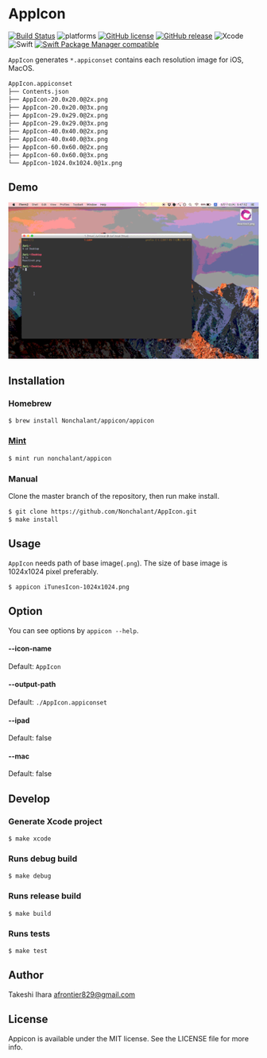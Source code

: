 # AppIcon

[![Build Status](https://travis-ci.org/Nonchalant/AppIcon.svg?branch=master)](https://travis-ci.org/Nonchalant/AppIcon)
![platforms](https://img.shields.io/badge/platforms-iOS-333333.svg)
[![GitHub license](https://img.shields.io/badge/license-MIT-lightgrey.svg)](https://raw.githubusercontent.com/Nonchalant/AppIcon/master/LICENSE.md)
[![GitHub release](https://img.shields.io/github/release/Nonchalant/AppIcon.svg)](https://github.com/Nonchalant/AppIcon/releases)
![Xcode](https://img.shields.io/badge/Xcode-10.1-brightgreen.svg)
![Swift](https://img.shields.io/badge/Swift-4.2-brightgreen.svg)
[![Swift Package Manager compatible](https://img.shields.io/badge/Swift%20Package%20Manager-compatible-brightgreen.svg)](https://github.com/apple/swift-package-manager)

`AppIcon` generates `*.appiconset` contains each resolution image for iOS, MacOS.

```
AppIcon.appiconset
├── Contents.json
├── AppIcon-20.0x20.0@2x.png
├── AppIcon-20.0x20.0@3x.png
├── AppIcon-29.0x29.0@2x.png
├── AppIcon-29.0x29.0@3x.png
├── AppIcon-40.0x40.0@2x.png
├── AppIcon-40.0x40.0@3x.png
├── AppIcon-60.0x60.0@2x.png
├── AppIcon-60.0x60.0@3x.png
└── AppIcon-1024.0x1024.0@1x.png
```

## Demo

![](Document/Images/appicon.gif)

## Installation

### Homebrew

```
$ brew install Nonchalant/appicon/appicon
```

### [Mint](https://github.com/yonaskolb/Mint)

```bash
$ mint run nonchalant/appicon
```

### Manual

Clone the master branch of the repository, then run make install.

```
$ git clone https://github.com/Nonchalant/AppIcon.git
$ make install
```

## Usage

`AppIcon` needs path of base image(`.png`). The size of base image is 1024x1024 pixel preferably.

```
$ appicon iTunesIcon-1024x1024.png
```

## Option

You can see options by `appicon --help`.

#### --icon-name

Default: `AppIcon`

#### --output-path

Default: `./AppIcon.appiconset`

#### --ipad

Default: false

#### --mac

Default: false

## Develop

### Generate Xcode project

```
$ make xcode
```

### Runs debug build

```
$ make debug
```

### Runs release build

```
$ make build
```

### Runs tests

```
$ make test
```

## Author

Takeshi Ihara <afrontier829@gmail.com>

## License

Appicon is available under the MIT license. See the LICENSE file for more info.

